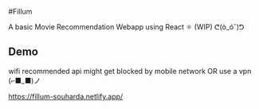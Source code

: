 
#Fillum

A basic Movie Recommendation Webapp using React ⚛️ (WIP) ᕦ(ò_óˇ)ᕤ


## Demo

wifi recommended api might get blocked by mobile network OR use a vpn (⌐■_■)ノ

https://fillum-souharda.netlify.app/


